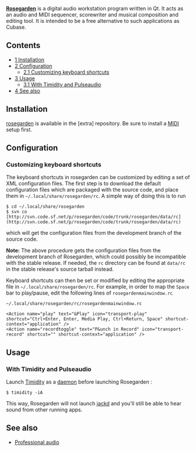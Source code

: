 **[Rosegarden](http://www.rosegardenmusic.com/)** is a digital audio workstation program written in Qt. It acts as an audio and MIDI sequencer, scorewriter and musical composition and editing tool. It is intended to be a free alternative to such applications as Cubase.

## Contents

*   [1 Installation](#Installation)
*   [2 Configuration](#Configuration)
    *   [2.1 Customizing keyboard shortcuts](#Customizing_keyboard_shortcuts)
*   [3 Usage](#Usage)
    *   [3.1 With Timidity and Pulseaudio](#With_Timidity_and_Pulseaudio)
*   [4 See also](#See_also)

## Installation

[rosegarden](https://www.archlinux.org/packages/?name=rosegarden) is available in the [extra] repository. Be sure to install a [MIDI](/index.php/MIDI "MIDI") setup first.

## Configuration

### Customizing keyboard shortcuts

The keyboard shortcuts in rosegarden can be customized by editing a set of XML configuration files. The first step is to download the default configuration files which are packaged with the source code, and place them in `~/.local/share/rosegarden/rc`. A simple way of doing this is to run

```
$ cd ~/.local/share/rosegarden
$ svn co [http://svn.code.sf.net/p/rosegarden/code/trunk/rosegarden/data/rc](http://svn.code.sf.net/p/rosegarden/code/trunk/rosegarden/data/rc)

```

which will get the configuration files from the development branch of the source code.

**Note:** The above procedure gets the configuration files from the development branch of Rosegarden, which could possibly be incompatible with the stable release. If needed, the `rc` directory can be found at `data/rc` in the stable release's source tarball instead.

Keyboard shortcuts can then be set or modified by editing the appropriate file in `~/.local/share/rosegarden/rc`. For example, in order to map the `Space` bar to play/pause, edit the following lines of `rosegardenmainwindow.rc`

 `~/.local/share/rosegarden/rc/rosegardenmainwindow.rc` 
```
<Action name="play" text="&Play" icon="transport-play" shortcut="Ctrl+Enter, Enter, Media Play, Ctrl+Return, Space" shortcut-context="application" />
<Action name="recordtoggle" text="P&unch in Record" icon="transport-record" shortcut="" shortcut-context="application" />
```

## Usage

### With Timidity and Pulseaudio

Launch [Timidity](/index.php/Timidity "Timidity") as a [daemon](/index.php/Timidity#Daemon "Timidity") before launching Rosegarden :

 `$ timidity -iA` 

This way, Rosegarden will not launch [jackd](/index.php/JACK "JACK") and you'll still be able to hear sound from other running apps.

## See also

*   [Professional audio](/index.php/Professional_audio "Professional audio")